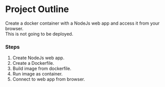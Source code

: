 # Project Outline
Create a docker container with a NodeJs web app and access it from your browser.  
This is not going to be deployed.  
### Steps
1. Create NodeJs web app.  
2. Create a Dockerfile.  
3. Build image from dockerfile.  
4. Run image as container.  
5. Connect to web app from browser.  

